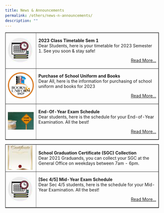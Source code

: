 ```yaml
---
title: News & Announcements
permalink: /others/news-n-announcements/
description: ""
---
```

<table style="border-collapse: collapse; width: 100%;" border="1">
<tbody>
<tr>
<td style="width: 20%;"><img src="/images/news.jpg"></td>
<td style="width: 80%;"><p><strong>2023 Class Timetable Sem 1<br></strong>Dear Students, here is your timetable for 2023 Semester 1. See you soon &amp; stay safe!</p>
<p style="text-align: right;"><a href="/information/class-timetable">Read More...</a></p></td>
</tr><tr>
<td style="width: 20%;"><img src="/images/73a408d6c_3554.png"></td>
<td style="width: 80%;"><p><strong>Purchase of School Uniform and Books<br></strong>Dear All, here is the information for purchasing of school uniform and books for 2023</p>
<p style="text-align: right;"><a href="/information/For-Parents/purchase-of-school-textbook-and-uniform-for-2023/">Read More...</a></p></td>
</tr><tr>
<td style="width: 20%;"><img src="/images/Exams.jpg"></td>
<td style="width: 80%;"><p><strong>End-Of-Year Exam Schedule<br></strong>Dear students, here is the schedule for your End-of-Year Examination. All the best!</p>
<p style="text-align: right;"><a href="/information/examination-schedule">Read More...</a></p></td>
</tr><tr>
</tr></tbody></table><table style="border-collapse: collapse; width: 100%;" border="1">
<tbody>
<tr><td style="width: 20%;"><img src="/images/cert.jpg"></td>
<td style="width: 80%;"><p><strong>School Graduation Certificate (SGC) Collection<br></strong>Dear 2021 Graduands, you can collect your SGC at the General Office on weekdays between 7am - 6pm.</p></td>
</tr>
<tr>
<td style="width: 20%;"><img src="/images/news.jpg"></td>
<td style="width: 80%;"><p><strong>[Sec 4/5] Mid-Year Exam Schedule<br></strong>Dear Sec 4/5 students, here is the schedule for your Mid-Year Examination. All the best!</p>
<p style="text-align: right;"><a href="/information/examination-schedule">Read More...</a></p></td>
</tr>
</tbody>
</table>